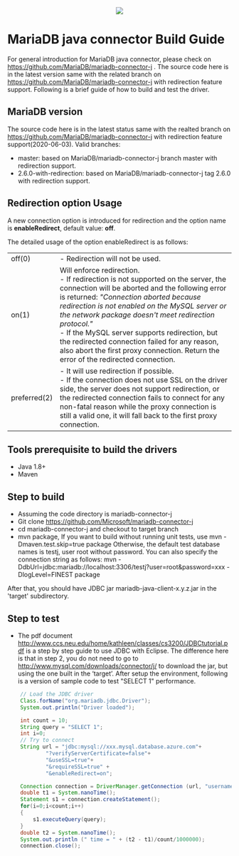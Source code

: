 <p align="center">
  <a href="http://mariadb.org/">
    <img src="https://mariadb.com/themes/custom/mariadb/logo.svg">
  </a>
</p>

# MariaDB java connector Build Guide

For general introduction for MariaDB java connector, please check on  https://github.com/MariaDB/mariadb-connector-j .
The source code here is in the latest version same with the related branch on https://github.com/MariaDB/mariadb-connector-j with redirection feature support. 
Following is a brief guide of how to build and test the driver. 

## MariaDB version
The source code here is in the latest status same with the realted branch on https://github.com/MariaDB/mariadb-connector-j with redirection feature support(2020-06-03).
Valid branches:
* master: based on MariaDB/mariadb-connector-j branch master with redirection support.
* 2.6.0-with-redirection: based on MariaDB/mariadb-connector-j tag 2.6.0 with redirection support.

## Redirection option Usage
A new connection option is introduced for redirection and the option name is **enableRedirect**, default value: **off**.

The detailed usage of the option enableRedirect is as follows:
<table>
<tr>
<td>off(0)</td>
<td> - Redirection will not be used.</td>
</tr>
<tr>
<td>on(1)</td>
<td>
      Will enforce redirection. <br/>
      - If redirection is not supported on the server, the connection will be aborted and the following error is returned: <i>"Connection aborted because redirection is not enabled on the MySQL server or the network package doesn't meet redirection protocol."</i></br>
      - If the MySQL server supports redirection, but the redirected connection failed for any reason, also abort the first proxy connection. Return the error of the redirected connection.
</td> 
</tr>
<tr>
<td>
preferred(2)
</td>
<td>  - It will use redirection if possible.</br>
      - If the connection does not use SSL on the driver side, the server does not support redirection, or the redirected connection fails to connect for any non-fatal reason while the proxy connection is still a valid one, it will fall back to the first proxy connection.
</td> 
</tr>
</table>


## Tools prerequisite to build the drivers
* Java 1.8+
* Maven

## Step to build
* Assuming the code directory is mariadb-connector-j
* Git clone https://github.com/Microsoft/mariadb-connector-j
* cd mariadb-connector-j and checkout to target branch
* mvn package, 
	If you want to build without running unit tests, use
    mvn -Dmaven.test.skip=true package
	Otherwise, the default test database names is testj, user root without password. You can also specify the connection string as follows:
	mvn -DdbUrl=jdbc:mariadb://localhost:3306/testj?user=root&password=xxx -DlogLevel=FINEST package

After that, you should have JDBC jar mariadb-java-client-x.y.z.jar in the 'target' subdirectory.

## Step to test
* The pdf document http://www.ccs.neu.edu/home/kathleen/classes/cs3200/JDBCtutorial.pdf is a step by step guide to use JDBC with Eclipse. 
The difference here is that in step 2, you do not need to go to http://www.mysql.com/downloads/connector/j/ to download the jar, but using the one built in the ‘target’. After setup the environment,  following is a version of sample code to test "SELECT 1" performance.

```java
    // Load the JDBC driver
    Class.forName("org.mariadb.jdbc.Driver");
    System.out.println("Driver loaded");

    int count = 10;
    String query = "SELECT 1";
    int i=0;
    // Try to connect
    String url = "jdbc:mysql://xxx.mysql.database.azure.com"+
            "?verifyServerCertificate=false"+
            "&useSSL=true"+
            "&requireSSL=true" +
			"&enableRedirect=on";

    Connection connection = DriverManager.getConnection (url, "username", "password");
    double t1 = System.nanoTime();
    Statement s1 = connection.createStatement();
    for(i=0;i<count;i++)
    {
        s1.executeQuery(query);
    }
    double t2 = System.nanoTime();
    System.out.println (" time = " + (t2 - t1)/count/1000000);
    connection.close();
```